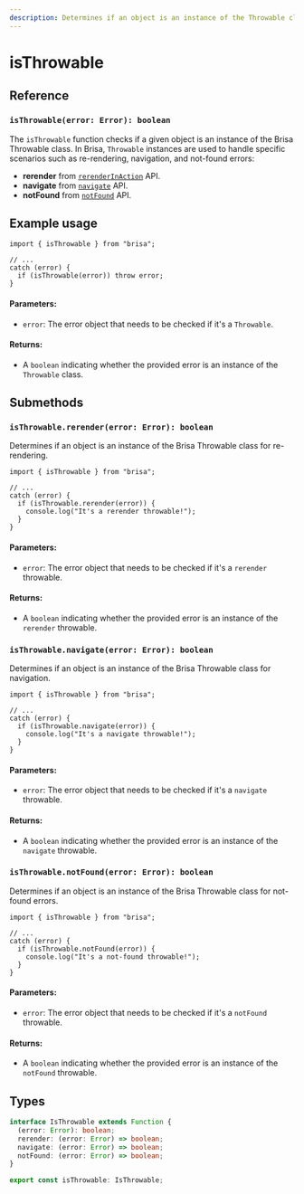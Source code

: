 ```yaml
---
description: Determines if an object is an instance of the Throwable class.
---
```


# isThrowable

## Reference

### `isThrowable(error: Error): boolean`

The `isThrowable` function checks if a given object is an instance of the Brisa Throwable class. In Brisa, `Throwable` instances are used to handle specific scenarios such as re-rendering, navigation, and not-found errors:

- **rerender** from [`rerenderInAction`](/api-reference/server-apis/rerenderInAction) API.
- **navigate** from [`navigate`](/api-reference/functions/navigate) API.
- **notFound** from [`notFound`](/api-reference/functions/notFound) API.

## Example usage

```tsx
import { isThrowable } from "brisa";

// ...
catch (error) {
  if (isThrowable(error)) throw error;
}
```

#### Parameters:

- `error`: The error object that needs to be checked if it's a `Throwable`.

#### Returns:

- A `boolean` indicating whether the provided error is an instance of the `Throwable` class.

## Submethods

### `isThrowable.rerender(error: Error): boolean`

Determines if an object is an instance of the Brisa Throwable class for re-rendering.

```tsx
import { isThrowable } from "brisa";

// ...
catch (error) {
  if (isThrowable.rerender(error)) {
    console.log("It's a rerender throwable!");
  }
}
```

#### Parameters:

- `error`: The error object that needs to be checked if it's a `rerender` throwable.

#### Returns:

- A `boolean` indicating whether the provided error is an instance of the `rerender` throwable.

### `isThrowable.navigate(error: Error): boolean`

Determines if an object is an instance of the Brisa Throwable class for navigation.

```tsx
import { isThrowable } from "brisa";

// ...
catch (error) {
  if (isThrowable.navigate(error)) {
    console.log("It's a navigate throwable!");
  }
}
```

#### Parameters:

- `error`: The error object that needs to be checked if it's a `navigate` throwable.

#### Returns:

- A `boolean` indicating whether the provided error is an instance of the `navigate` throwable.

### `isThrowable.notFound(error: Error): boolean`

Determines if an object is an instance of the Brisa Throwable class for not-found errors.

```tsx
import { isThrowable } from "brisa";

// ...
catch (error) {
  if (isThrowable.notFound(error)) {
    console.log("It's a not-found throwable!");
  }
}
```

#### Parameters:

- `error`: The error object that needs to be checked if it's a `notFound` throwable.

#### Returns:

- A `boolean` indicating whether the provided error is an instance of the `notFound` throwable.


## Types

```ts
interface IsThrowable extends Function {
  (error: Error): boolean;
  rerender: (error: Error) => boolean;
  navigate: (error: Error) => boolean;
  notFound: (error: Error) => boolean;
}

export const isThrowable: IsThrowable;
```